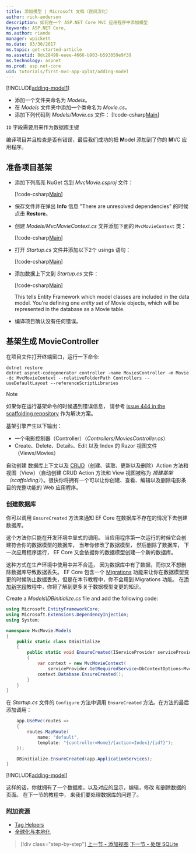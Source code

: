 ```yaml
---
title: 添加模型 | Microsoft 文档（民间汉化）
author: rick-anderson
description: 如何在一个 ASP.NET Core MVC 应用程序中添加模型
keywords: ASP.NET Core,
ms.author: riande
manager: wpickett
ms.date: 03/30/2017
ms.topic: get-started-article
ms.assetid: 8dc28498-eeee-4666-b903-b593059e9f39
ms.technology: aspnet
ms.prod: asp.net-core
uid: tutorials/first-mvc-app-xplat/adding-model
---
```


[!INCLUDE[adding-model1](../../includes/mvc-intro/adding-model1.md)]

* 添加一个文件夹命名为 *Models*。
* 在 *Models* 文件夹中添加一个类命名为 *Movie.cs*。
* 添加下列代码到 *Models/Movie.cs* 文件：
   [!code-csharp[Main](../../tutorials/first-mvc-app/start-mvc/sample/MvcMovie/Models/MovieNoEF.cs?name=snippet_1)]

`ID` 字段需要用来作为数据库主键

编译项目并且检查是否有错误，最后我们成功的把 **M**odel 添加到了你的 **M**VC 应用程序。

## 准备项目基架

- 添加下列高亮 NuGet 包到 *MvcMovie.csproj* 文件：
             
   [!code-csharp[Main](start-mvc/sample/MvcMovie/MvcMovie.csproj?highlight=5,17-18,21-)]

- 保存文件并在弹出 **Info** 信息 "There are unresolved dependencies" 的时候点击 **Restore**。
- 创建 *Models/MvcMovieContext.cs* 文并添加下面的 `MvcMovieContext` 类：

   [!code-csharp[Main](start-mvc/sample/MvcMovie/Models/MvcMovieContext.cs)]
   
- 打开 *Startup.cs* 文件并添加以下2个 usings 语句：

   [!code-csharp[Main](start-mvc/sample/MvcMovie/Startup.cs?name=snippet1&highlight=1,2)]

- 添加数据上下文到 *Startup.cs* 文件：

   [!code-csharp[Main](start-mvc/sample/MvcMovie/Startup.cs?name=snippet2&highlight=6-7)]

  This tells Entity Framework which model classes are included in the data model. You're defining one *entity set* of Movie objects, which will be represented in the database as a Movie table.

- 编译项目确认没有任何错误。

## 基架生成 MovieController

在项目文件打开终端窗口，运行一下命令:

```
dotnet restore
dotnet aspnet-codegenerator controller -name MoviesController -m Movie -dc MvcMovieContext --relativeFolderPath Controllers --useDefaultLayout --referenceScriptLibraries 
```

> [!NOTE]
> 如果你在运行基架命令的时候遇到错误信息， 请参考 [issue 444 in the scaffolding repository](https://github.com/aspnet/scaffolding/issues/444) 作为解决方案。

基架引擎产生以下输出：

* 一个电影控制器（Controller）（*Controllers/MoviesController.cs*）
* Create、Delete、Details、Edit 以及 Index 的 Razor 视图文件（Views/Movies）

自动创建 数据库上下文以及 [CRUD](https://en.wikipedia.org/wiki/Create,_read,_update_and_delete)（创建、读取、更新以及删除）Action 方法和视图（View）（自动创建 CRUD Action 方法和 View 视图被称为 *搭建基架（scaffolding）*）。很快你将拥有一个可以让你创建、查看、编辑以及删除电影条目的完整功能的 Web 应用程序。

### 创建数据库

你可以调用 `EnsureCreated` 方法来通知 EF Core 在数据库不存在的情况下去创建数据库。 

这个方法你只能在开发环境中显式的调用。 当应用程序第一次运行的时候它会创建符合你的数据模型的数据库， 当年你修改了数据模型， 然后删除了数据库， 下一次应用程序运行， EF Core 又会依据你的数据模型创建一个新的数据库。

这种方式在生产环境中使用中并不合适， 因为数据库中有了数据，而你又不想删除数据库导致数据丢失。 EF Core 包含一个 [Migrations](xref:data/ef-mvc/migrations) 功能来让你在数据模型变更的时候防止数据丢失，但是在本节教程中，你不会用到 Migrations 功能。 在[添加新字段](xref:tutorials/first-mvc-app-xplat/new-field)教程中，你将了解到更多关于数据模型变更的知识。

Create a *Models\DBinitialize.cs* file and add the following code:

<!-- todo - replace this with code import -->

```c#
using Microsoft.EntityFrameworkCore;
using Microsoft.Extensions.DependencyInjection;
using System;

namespace MvcMovie.Models
{
    public static class DBinitialize
    {
        public static void EnsureCreated(IServiceProvider serviceProvider)
        {
            var context = new MvcMovieContext(
                serviceProvider.GetRequiredService<DbContextOptions<MvcMovieContext>>());
            context.Database.EnsureCreated();
        }
    }
}
```

在 *Startup.cs* 文件的 `Configure` 方法中调用 `EnsureCreated` 方法。在方法的最后添加调用：

<!-- todo - replace this with code import -->

```c#
    app.UseMvc(routes =>
    {
        routes.MapRoute(
            name: "default",
            template: "{controller=Home}/{action=Index}/{id?}");
    });

    DBinitialize.EnsureCreated(app.ApplicationServices);
}
```

[!INCLUDE[adding-model](../../includes/mvc-intro/adding-model3.md)]

这样的话，你就拥有了一个数据库，以及对应的显示，编辑，修改 和删除数据的页面。 在下一节的教程中， 来我们要处理数据库的问题了。

### 附加资源

* [Tag Helpers](xref:mvc/views/tag-helpers/intro)
* [全球化与本地化](xref:fundamentals/localization)

>[!div class="step-by-step"]
[上一节 - 添加视图](adding-view.md)
[下一节 - 处理 SQLite](working-with-sql.md)
